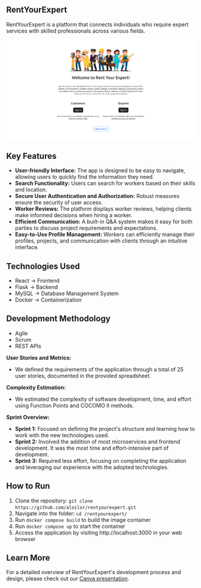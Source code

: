 ## RentYourExpert
RentYourExpert is a platform that connects individuals who require expert services with skilled professionals across various fields.

<p align="center">
  <img src="./assets/img/home-page.png" width="800" alt="Alt Text">
</p>

## Key Features
- **User-friendly Interface:** The app is designed to be easy to navigate, allowing users to quickly find the information they need.
- **Search Functionality:** Users can search for workers based on their skills and location.
- **Secure User Authentication and Authorization:** Robust measures ensure the security of user access.
- **Worker Reviews:** The platform displays worker reviews, helping clients make informed decisions when hiring a worker.
- **Efficient Communication:** A built-in Q&A system makes it easy for both parties to discuss project requirements and expectations.
- **Easy-to-Use Profile Management:** Workers can efficiently manage their profiles, projects, and communication with clients through an intuitive interface.

## Technologies Used
- React &#8594; Frontend
- Flask &#8594; Backend
- MySQL &#8594; Database Management System
- Docker &#8594; Containerization

## Development Methodology
- Agile
- Scrum
- REST APIs

**User Stories and Metrics:**
- We defined the requirements of the application through a total of 25 user stories, documented in the provided spreadsheet.

**Complexity Estimation:**
- We estimated the complexity of software development, time, and effort using Function Points and COCOMO II methods.

**Sprint Overview:**
- **Sprint 1:** Focused on defining the project's structure and learning how to work with the new technologies used.
- **Sprint 2:** Involved the addition of most microservices and frontend development. It was the most time and effort-intensive part of development.
- **Sprint 3:** Required less effort, focusing on completing the application and leveraging our experience with the adopted technologies.

## How to Run
1. Clone the repository: `git clone https://github.com/aloilor/rentyourexpert.git`
2. Navigate into the folder:  `cd /rentyourexpert/ `
3. Run  `docker compose build` to build the image container
4. Run  `docker compose up` to start the container
5. Access the application by visiting http://localhost:3000 in your web browser

## Learn More
For a detailed overview of RentYourExpert's development process and design, please check out our [Canva presentation](https://www.canva.com/design/DAFegq7cqAs/xs79qSubU77cN-Ze8SJBHg/edit?utm_content=DAFegq7cqAs&utm_campaign=designshare&utm_medium=link2&utm_source=sharebutton).
